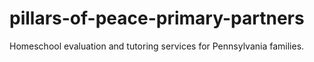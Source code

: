 # pillars-of-peace-primary-partners
Homeschool evaluation and tutoring services for Pennsylvania families.
